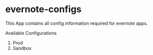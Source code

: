 # evernote-configs

This App contains all config information required for evernote apps.

Available Configurations
1. Prod
2. Sandbox
